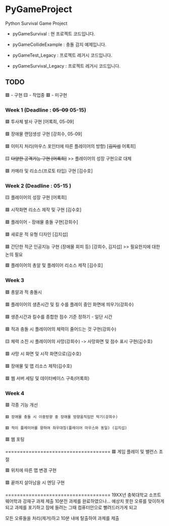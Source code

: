 
# PyGameProject

Python Survival Game Project

  

* pyGameSurvival : 현 프로젝트 코드입니다.

* pyGameCollideExample : 충돌 감지 예제입니다.
* pyGameTest_Legacy : 프로젝트 레거시 코드입니다.
* pyGameSurvival_Legacy : 프로젝트 레거시 코드입니다.


## TODO
🟩 - 구현
🟨 - 작업중
🟥 - 미구현

### Week 1 (Deadline : ~~05-09~~ 05-15)

🟩 투사체 발사 구현 [어록희, 05-09]

🟩 장애물 랜덤생성 구현 [강희수, 05-09]

🟩 이미지 처리(마우스 포인터에 따른 플레이어의 방향) [~~김지섭~~ 어록희]

🟨 ~~다양한 공격기능 구현 [어록희]~~ >> 플레이어의 성장 구현으로 대체

🟩 카메라 및 리소스(프로토 타입) 구현 [김수호]

  

### Week 2 (Deadline : 05-15 )

🟨 플레이어의 성장 구현 [어록희]

🟩 시작화면 리소스 제작 및 구현 [김수호]

🟩 플레이어 - 장애물 충돌 구현[강희수]

🟩 새로운 적 유형 디자인 [김지섭]

🟩 간단한 적군 인공지능 구현 (장애물 회피 등) [강희수, 김지섭] >> 필요한지에 대한 논의 필요 

🟩 플레이어의 총알 및 플레이어 리소스 제작 [김수호]

  

### Week 3

🟩 총알과 적 충돌시

🟥 플레이어의 생존시간 및 킬 수를 플레이 중인 화면에 띄우기(강희수)

🟩 생존시간과 킬수를 종합한 점수 기준 정하기 - 일단 시간

🟩 적과 충돌 시 플레이어의 체력이 줄어드는 것 구현(강희수)

🟨 체력 소진 시 플레이어의 사망(강희수) -> 사망화면 및 점수 표시 구현(김수호)

🟥 사망 시 화면 및 시작 화면으로(김수호)

🟩 장애물 및 맵 리소스 제작(김수호)

🟥 웹 서버 세팅 및 데이터베이스 구축(어록희)

  

### Week 4

🟥 각종 기능 개선
    
    🟥 장애물 충돌 시 이중방향 중 장애물 방향움직임만 막기(강희수)

    🟥 적이 플레이어를 향하여 좌우대칭(플레이어 마우스와 동일) (김지섭)

🟥 웹 포팅



====================================
🟥 게임 플레이 및 밸런스 조절

🟥 위치에 따른 맵 변경 구현

🟥 끝까지 살아남을 시 엔딩 구현

====================================
19XX년 충북대학교 소프트웨어학과 강재구
과제 제출 10분전 과제를 완료하였으나...
예상치 못한 오류를 맞이하게 되고
과제를 포기하고 잠에 들려는 그때
컴퓨터안으로 빨려드러가게 되고

모든 오류들을 처리(제거)하고 10분 내에 탈출하여 과제를 제출